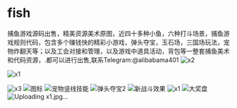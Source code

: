 # fish
捕鱼游戏源码出售，精美资源美术原图，近四十多种小鱼，六种打斗场景，捕鱼游戏规则代码，包含多个赚钱快的精彩小游戏，弹头夺宝，玉石场，三国场玩法，宠物炸翻天等；以及工会对接和管理，以及游戏中道具活动，背包等一整套捕鱼美术和代码资源，.都可以进行出售,联系Telegram:@alibabama401
![x2](https://github.com/user-attachments/assets/cbc7c067-a03f-4a1c-bb15-9eb331e50e09)

![x1](https://github.com/user-attachments/assets/22bc3eb8-637d-41b9-8d8d-a1d7cb210fe4)

![x3](https://github.com/user-attachments/assets/6998b02b-07fd-4121-aee1-5e4a12b3ce17)
![图标](https://github.com/user-attachments/assets/6cfb7f7f-a1fe-491e-a81d-5bef43adbd12)
![宠物竖线技能](https://github.com/user-attachments/assets/692a74e2-0b32-4501-8733-205e6f8ca4d3)
![弹头夺宝2](https://github.com/user-attachments/assets/a589906a-246a-4bdd-9438-e12f78707ba3)
![新战斗效果](https://github.com/user-attachments/assets/2d02f4a8-70a1-44c1-b1e2-d458f3aaa766)
![x1](https://github.com/user-attachments/assets/9673f929-df0e-4e28-b7bc-8cf05c36192a)
![大奖盘](https://github.com/user-attachments/assets/828952f3-536a-479a-8cf9-be9b0758e11d)
![Uploading x1.jpg…]()
